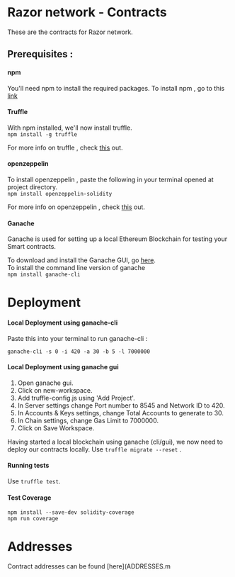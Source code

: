 # Razor network - Contracts

These are the contracts for Razor network.
## Prerequisites :
#### npm
You'll need npm to install the required packages.
To install npm , go to this [link](https://www.npmjs.com/get-npm)
#### Truffle 
With npm installed, we'll now install truffle.<br>
` npm install -g truffle `

For more info on truffle , check [this](https://www.trufflesuite.com/) out.
#### openzeppelin 
To install openzeppelin , paste the following in your terminal opened at project directory. <br>
`npm install openzeppelin-solidity `

For more info on openzeppelin , check [this](https://openzeppelin.com/contracts/) out.
#### Ganache 
Ganache is used for setting up a local Ethereum Blockchain for testing your Smart contracts.

To download and install the Ganache GUI, go [here](https://www.trufflesuite.com/ganache).<br>
To install the command line version of ganache <br>
`npm install ganache-cli`

# Deployment
#### Local Deployment using ganache-cli
Paste this into your terminal to run ganache-cli :

`ganache-cli -s 0 -i 420 -a 30 -b 5 -l 7000000`

#### Local Deployment using ganache gui 
1. Open ganache gui.
2. Click on new-workspace.
3. Add truffle-config.js using 'Add Project'.
4. In Server settings change Port number to 8545 and Network ID to 420.
5. In Accounts & Keys settings, change Total Accounts to generate to 30.
6. In Chain settings, change Gas Limit to 7000000.
7. Click on Save Workspace.

Having started a local blockchain using ganache (cli/gui), we now need to deploy our contracts locally. 
Use `truffle migrate --reset` .


#### Running tests

Use `truffle test`.

#### Test Coverage 

`npm install --save-dev solidity-coverage`<br/>
`npm run coverage`

# Addresses
Contract addresses can be found [here](ADDRESSES.m

